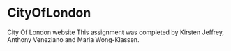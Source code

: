 # CityOfLondon
City Of London website
This assignment was completed by Kirsten Jeffrey, Anthony Veneziano and Maria Wong-Klassen.
